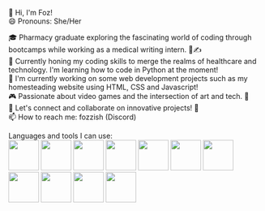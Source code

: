 
👋 Hi, I'm Foz! <br>
😄 Pronouns: She/Her <br>

🎓 Pharmacy graduate exploring the fascinating world of coding through bootcamps while working as a medical writing intern. 💊✍️ <br>
🚀 Currently honing my coding skills to merge the realms of healthcare and technology. I'm learning how to code in Python at the moment! <br>
🔭 I'm currently working on some web development projects such as my homesteading website using HTML, CSS and Javascript! <br>
🎮 Passionate about video games and the intersection of art and tech. 🎨 <br>
🌟 Let's connect and collaborate on innovative projects! 🤝 <br>
📫 How to reach me: fozzish (Discord) <br>

Languages and tools I can use: <br>
<img src="https://cdn.jsdelivr.net/gh/devicons/devicon@latest/icons/html5/html5-plain-wordmark.svg" width = "60" height ="60"/>
<img src="https://cdn.jsdelivr.net/gh/devicons/devicon@latest/icons/css3/css3-plain-wordmark.svg" width="60" height ="60" /> 
<img src="https://cdn.jsdelivr.net/gh/devicons/devicon/icons/javascript/javascript-plain.svg" width="60" height="60" /> 
<img src="https://cdn.jsdelivr.net/gh/devicons/devicon@latest/icons/python/python-original-wordmark.svg " width = "60" height = "60"/>
<img src="https://cdn.jsdelivr.net/gh/devicons/devicon@latest/icons/vscode/vscode-original-wordmark.svg" width = "60" height = "60"/>
<img src="https://cdn.jsdelivr.net/gh/devicons/devicon@latest/icons/github/github-original.svg" width = "60" height = "60"/>
<img src="https://cdn.jsdelivr.net/gh/devicons/devicon@latest/icons/canva/canva-original.svg" width = "60" height = "60"/>
<img src="https://cdn.jsdelivr.net/gh/devicons/devicon@latest/icons/notion/notion-original.svg" width = "60" height = "60"/>
<img src="https://cdn.jsdelivr.net/gh/devicons/devicon@latest/icons/photoshop/photoshop-original.svg" width = "60" height = "60"/>
<img src="https://cdn.jsdelivr.net/gh/devicons/devicon@latest/icons/salesforce/salesforce-original.svg" width = "60" height = "60"/>
<img src="https://cdn.jsdelivr.net/gh/devicons/devicon@latest/icons/slack/slack-original.svg" width = "60" height = "60"/>
